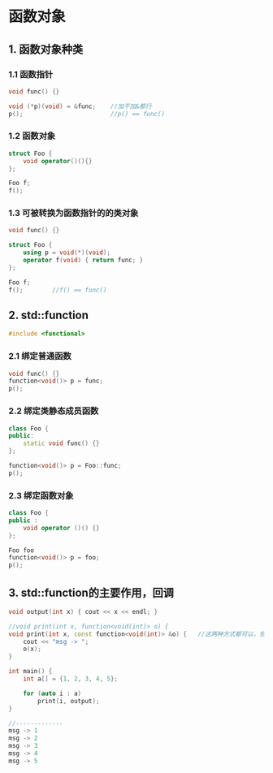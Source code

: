 # 函数对象

## 1. 函数对象种类

### 1.1 函数指针

```c++
void func() {}

void (*p)(void) = &func;	//加不加&都行
p();						//p() == func()
```

### 1.2 函数对象

```cpp
struct Foo {
    void operator()(){}
};

Foo f;
f();
```

### 1.3 可被转换为函数指针的的类对象

```c++
void func() {}

struct Foo {
	using p = void(*)(void);
    operator f(void) { return func; }
};

Foo f;
f();		//f() == func()
```

## 2. std::function

```c++
#include <functional>
```

### 2.1 绑定普通函数

```c++
void func() {}
function<void()> p = func;
p();
```

### 2.2 绑定类静态成员函数

```c++
class Foo {
public:
    static void func() {}
};

function<void()> p = Foo::func;
p();
```

### 2.3 绑定函数对象

```c++
class Foo {
public :
    void operator ()() {}
};

Foo foo
function<void()> p = foo;
p();
```

  ## 3. std::function的主要作用，回调

```c++
void output(int x) { cout << x << endl; }

//void print(int x, function<void(int)> o) {
void print(int x, const function<void(int)> &o) {	//这两种方式都可以，但const&的方式效率更高，避免函数拷贝
    cout << "msg -> ";
    o(x);
}

int main() {
    int a[] = {1, 2, 3, 4, 5};

    for (auto i : a)
        print(i, output);
}

//-------------
msg -> 1
msg -> 2
msg -> 3
msg -> 4
msg -> 5
```

